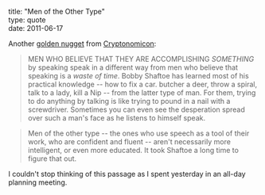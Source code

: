 title: "Men of the Other Type"  
type: quote  
date: 2011-06-17

Another [golden nugget][gbk] from [Cryptonomicon][cry]:

  > MEN WHO BELIEVE THAT THEY ARE ACCOMPLISHING *SOMETHING*  
  > by speaking speak in a different way from men who believe that
  > speaking is a *waste of time*. Bobby Shaftoe has learned most of
  > his practical knowledge -- how to fix a car. butcher a deer, throw a spiral,
  > talk to a lady, kill a Nip -- from the latter type of man. For them, trying to
  > do anything by talking is like trying to pound in a nail with a screwdriver.
  > Sometimes you can even see the desperation spread over such a man's
  > face as he listens to himself speak.

  > Men of the other type -- the ones who use speech as a tool of their
  > work, who are confident and fluent -- aren't necessarily more intelligent,
  > or even more educated. It took Shaftoe a long time to figure that out.

I couldn't stop thinking of this passage as I spent yesterday in an all-day planning meeting.

  [cry]: http://en.wikipedia.org/wiki/Cryptonomicon
  [gbk]: http://books.google.com/books?id=FUha9wJrSXMC&lpg=PA649&ots=tFHbMuquXk&pg=PA372#v=onepage&q&f=false
